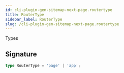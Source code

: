 ```yaml
---
id: cli-plugin-gen-sitemap-next-page.routertype
title: RouterType
sidebar_label: RouterType
slug: /cli-plugin-gen-sitemap-next-page.routertype
---
```






 Types

## Signature

```typescript
type RouterType = 'page' | 'app';
```
